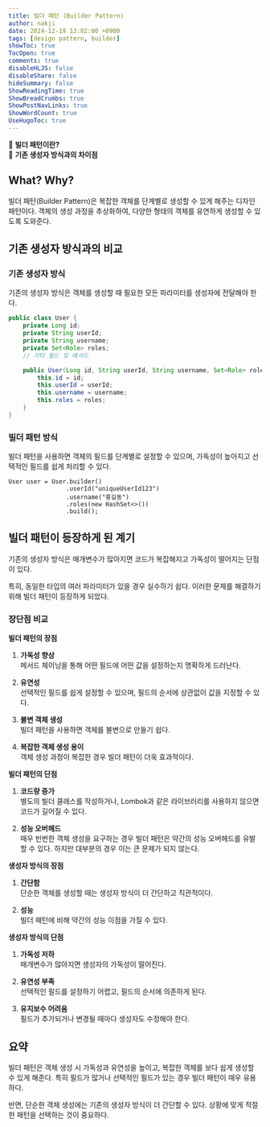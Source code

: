 ```yaml
---
title: 빌더 패턴 (Builder Pattern)
author: nakji
date: 2024-12-19 13:02:00 +0900
tags: [design pattern, builder]
showToc: true
TocOpen: true
comments: true
disableHLJS: false
disableShare: false
hideSummary: false
ShowReadingTime: true
ShowBreadCrumbs: true
ShowPostNavLinks: true
ShowWordCount: true
UseHugoToc: true
---
```

🔔 **빌더 패턴이란?**   
🔔 **기존 생성자 방식과의 차이점**

## **What? Why?**
빌더 패턴(Builder Pattern)은 복잡한 객체를 단계별로 생성할 수 있게 해주는 디자인 패턴이다. 객체의 생성 과정을 추상화하여, 다양한 형태의 객체를 유연하게 생성할 수 있도록 도와준다.

## **기존 생성자 방식과의 비교**
### **기존 생성자 방식**
기존의 생성자 방식은 객체를 생성할 때 필요한 모든 파라미터를 생성자에 전달해야 한다.

```java
public class User {
    private Long id;
    private String userId;
    private String username;
    private Set<Role> roles;
    // 기타 필드 및 메서드

    public User(Long id, String userId, String username, Set<Role> roles) {
        this.id = id;
        this.userId = userId;
        this.username = username;
        this.roles = roles;
    }
}
```

### **빌더 패턴 방식**
빌더 패턴을 사용하면 객체의 필드를 단계별로 설정할 수 있으며, 가독성이 높아지고 선택적인 필드를 쉽게 처리할 수 있다.

```
User user = User.builder()
                .userId("uniqueUserId123")
                .username("홍길동")
                .roles(new HashSet<>())
                .build();
```

## **빌더 패턴이 등장하게 된 계기**
기존의 생성자 방식은 매개변수가 많아지면 코드가 복잡해지고 가독성이 떨어지는 단점이 있다. 

특히, 동일한 타입의 여러 파라미터가 있을 경우 실수하기 쉽다. 이러한 문제를 해결하기 위해 빌더 패턴이 등장하게 되었다.

### 장단점 비교
**빌더 패턴의 장점**
1.  **가독성 향상**     
    메서드 체이닝을 통해 어떤 필드에 어떤 값을 설정하는지 명확하게 드러난다.

2.  **유연성**      
    선택적인 필드를 쉽게 설정할 수 있으며, 필드의 순서에 상관없이 값을 지정할 수 있다.

3.  **불변 객체 생성**  
    빌더 패턴을 사용하면 객체를 불변으로 만들기 쉽다.

4.  **복잡한 객체 생성 용이**   
    객체 생성 과정이 복잡한 경우 빌더 패턴이 더욱 효과적이다.

**빌더 패턴의 단점**
1.  **코드량 증가**    
    별도의 빌더 클래스를 작성하거나, Lombok과 같은 라이브러리를 사용하지 않으면 코드가 길어질 수 있다.

2.  **성능 오버헤드**   
    매우 빈번한 객체 생성을 요구하는 경우 빌더 패턴은 약간의 성능 오버헤드를 유발할 수 있다. 하지만 대부분의 경우 이는 큰 문제가 되지 않는다.

**생성자 방식의 장점**
1.  **간단함**     
    단순한 객체를 생성할 때는 생성자 방식이 더 간단하고 직관적이다.

2.  **성능**   
    빌더 패턴에 비해 약간의 성능 이점을 가질 수 있다.

**생성자 방식의 단점**
1.  **가독성 저하**    
    매개변수가 많아지면 생성자의 가독성이 떨어진다.

2.  **유연성 부족**    
    선택적인 필드를 설정하기 어렵고, 필드의 순서에 의존하게 된다.

3.  **유지보수 어려움**    
    필드가 추가되거나 변경될 때마다 생성자도 수정해야 한다.

## **요약**
빌더 패턴은 객체 생성 시 가독성과 유연성을 높이고, 복잡한 객체를 보다 쉽게 생성할 수 있게 해준다. 특히 필드가 많거나 선택적인 필드가 있는 경우 빌더 패턴이 매우 유용하다.

반면, 단순한 객체 생성에는 기존의 생성자 방식이 더 간단할 수 있다. 상황에 맞게 적절한 패턴을 선택하는 것이 중요하다.